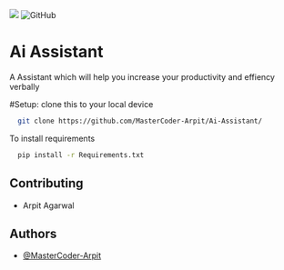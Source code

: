 ![](https://img.shields.io/github/license/ProgrammingwithArpit/Ai-Assistant)
![GitHub](https://img.shields.io/github/followers/MasterCoder-Arpit?label=Follow%20Me%21&style=social)

# Ai Assistant

A Assistant which will help you increase your productivity and effiency verbally 


#Setup:
clone this to your local device
```bash
  git clone https://github.com/MasterCoder-Arpit/Ai-Assistant/
```
To install requirements 
```bash
  pip install -r Requirements.txt
```
## Contributing

- Arpit Agarwal

  
## Authors

- [@MasterCoder-Arpit](https://github.com/MasterCoder-Arpit/)

  
